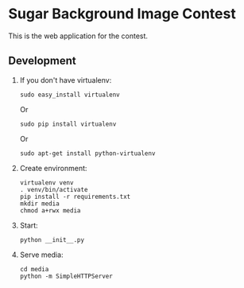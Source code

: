 Sugar Background Image Contest
==============================

This is the web application for the contest.

Development
-----------

1. If you don't have virtualenv:

    ```
    sudo easy_install virtualenv
    ```

    Or
    ```
    sudo pip install virtualenv
    ```

    Or
    ```
    sudo apt-get install python-virtualenv
    ```

2. Create environment:

    ```
    virtualenv venv
    . venv/bin/activate
    pip install -r requirements.txt
    mkdir media
    chmod a+rwx media
    ```

3. Start:

    ```
    python __init__.py
    ```

4. Serve media:

    ```
    cd media
    python -m SimpleHTTPServer
    ```
